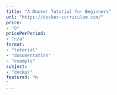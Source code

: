 ```yaml
---
title: "A Docker Tutorial for Beginners"
url: "https://docker-curriculum.com/"
price: 
- "0"
pricePerPeriod: 
- "n/a"
format: 
- "tutorial"
- "documentation"
- "example"
subject: 
- "docker"
featured: "n"
---
```

